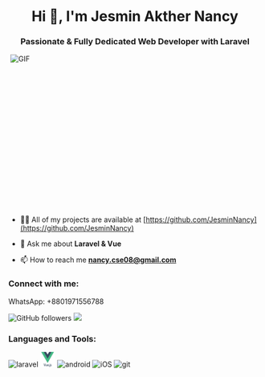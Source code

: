 <h1 align="center">Hi 👋, I'm Jesmin Akther Nancy</h1>
<h3 align="center">Passionate & Fully Dedicated Web Developer with Laravel</h3>
<img align="right" alt="GIF" src="https://media3.giphy.com/media/xT9IgzoKnwFNmISR8I/giphy.gif" width="500" height="320" />

- 👨‍💻 All of my projects are available at [https://github.com/JesminNancy](https://github.com/JesminNancy)

- 💬 Ask me about **Laravel & Vue**

- 📫 How to reach me **nancy.cse08@gmail.com**

<h3 align="left">Connect with me:</h3>
   WhatsApp: +8801971556788</p>

![GitHub followers](https://img.shields.io/github/followers/jesminnancy?logo=GitHub&style=for-the-badge)
<a href="https://www.linkedin.com/in/jesminnancy/">
    <img src="https://img.shields.io/badge/linkedin-%230077B5.svg?&style=for-the-badge&logo=linkedin&logoColor=white" />
</a>
### Languages and Tools:
<p align="left">
<img src="https://upload.wikimedia.org/wikipedia/commons/9/9a/Laravel.svg" alt="laravel" width="30" height="30"/>
<img src="https://raw.githubusercontent.com/devicons/devicon/master/icons/vuejs/vuejs-original-wordmark.svg" alt="vuejs" width="30" height="30"/>
<img src="https://www.vectorlogo.zone/logos/android/android-icon.svg" alt="android" width="22" height="22"/>
<img src="https://www.vectorlogo.zone/logos/apple/apple-icon.svg" alt="iOS" width="22" height="22"/>
<img src="https://www.vectorlogo.zone/logos/git-scm/git-scm-icon.svg" alt="git" width="22" height="22"/> 
</p>
